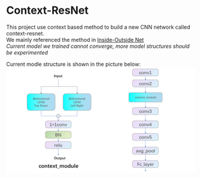 # Context-ResNet  
This project use context based method to build a new CNN network called context-resnet.  
We mainly referenced the method in [Inside-Outside Net](https://arxiv.org/abs/1512.04143)  
*Current model we trained cannot converge, more model structures should be experimented*  

Current modle structure is shown in the picture below:  
![image](https://github.com/Dxy-tju/context-resnet/blob/master/context_resnet.png)
